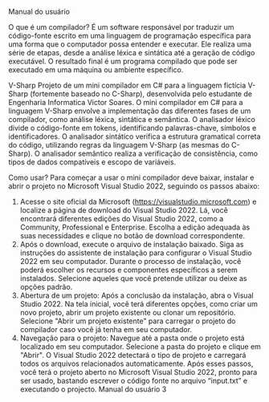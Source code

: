 Manual do usuário

O que é um compilador?
É um software responsável por traduzir um código-fonte escrito em uma linguagem de programação específica para uma forma que o computador possa entender e executar. Ele realiza uma série de etapas, desde a análise léxica e sintática até a geração de código executável. O resultado final é um programa compilado que pode ser executado em uma máquina ou ambiente específico.

V-Sharp
Projeto de um mini compilador em C# para a linguagem fictícia V-Sharp (fortemente baseado no C-Sharp), desenvolvida pelo estudante de Engenharia Informatica Victor Soares.
O mini compilador em C# para a linguagem V-Sharp envolve a implementação das diferentes fases de um compilador, como análise léxica, sintática e semântica.
O analisador léxico divide o código-fonte em tokens, identificando palavras-chave, símbolos e identificadores. O analisador sintático verifica a estrutura gramatical correta do código, utilizando regras da linguagem V-Sharp (as mesmas do C-Sharp). O analisador semântico realiza a verificação de consistência, como tipos de dados compatíveis e escopo de variáveis.

Como usar?
Para começar a usar o mini compilador deve baixar, instalar e abrir o projeto no Microsoft Visual Studio 2022, seguindo os passos abaixo:
1. Acesse o site oficial da Microsoft (https://visualstudio.microsoft.com) e localize a página de download do Visual Studio 2022. Lá, você encontrará diferentes edições do Visual Studio 2022, como a Community, Professional e Enterprise. Escolha a edição adequada às suas necessidades e clique no botão de download correspondente.
2. Após o download, execute o arquivo de instalação baixado. Siga as instruções do assistente de instalação para configurar o Visual Studio 2022 em seu computador. Durante o processo de instalação, você poderá escolher os recursos e componentes específicos a serem instalados. Selecione aqueles que você pretende utilizar ou deixe as opções padrão.
3. Abertura de um projeto: Após a conclusão da instalação, abra o Visual Studio 2022. Na tela inicial, você terá diferentes opções, como criar um novo projeto, abrir um projeto existente ou clonar um repositório. Selecione "Abrir um projeto existente" para carregar o projeto do compilador caso você já tenha em seu computador.
4. Navegação para o projeto: Navegue até a pasta onde o projeto está localizado em seu computador. Selecione a pasta do projeto e clique em "Abrir". O Visual Studio 2022 detectará o tipo de projeto e carregará todos os arquivos relacionados automaticamente.
Após esses passos, você terá o projeto aberto no Microsoft Visual Studio 2022, pronto para ser usado, bastando escrever o código fonte no arquivo “input.txt” e executando o projecto.
Manual do usuário 3

 
